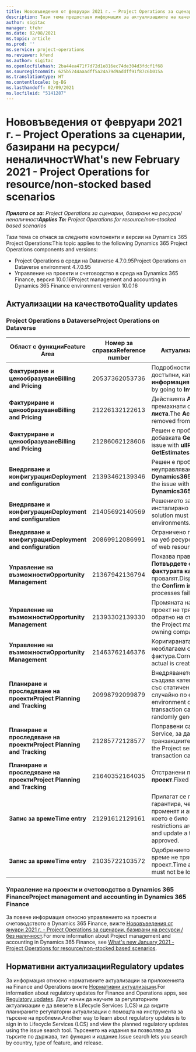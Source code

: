 ```yaml
---
title: Нововъведения от февруари 2021 г. – Project Operations за сценарии, базирани на ресурси/неналичност
description: Тази тема предоставя информация за актуализациите на качеството, налични в изданието на Project Operations от февруари 2021 г. за сценарии, базирани на ресурси/неналичност.
author: sigitac
manager: tfehr
ms.date: 02/08/2021
ms.topic: article
ms.prod: ''
ms.service: project-operations
ms.reviewer: kfend
ms.author: sigitac
ms.openlocfilehash: 2ba44ea471f7d72d1e816ec74de304d3fdcf1f68
ms.sourcegitcommit: 625b5244aaadff5a24a79d9addff91f87c6b015a
ms.translationtype: HT
ms.contentlocale: bg-BG
ms.lasthandoff: 02/09/2021
ms.locfileid: "5141287"
---
```

# <a name="whats-new-february-2021---project-operations-for-resourcenon-stocked-based-scenarios"></a><span data-ttu-id="d0ab6-103">Нововъведения от февруари 2021 г. – Project Operations за сценарии, базирани на ресурси/неналичност</span><span class="sxs-lookup"><span data-stu-id="d0ab6-103">What's new February 2021 - Project Operations for resource/non-stocked based scenarios</span></span>

<span data-ttu-id="d0ab6-104">_**Прилага се за:** Project Operations за сценарии, базирани на ресурси/неналичност_</span><span class="sxs-lookup"><span data-stu-id="d0ab6-104">_**Applies To:** Project Operations for resource/non-stocked based scenarios_</span></span>

<span data-ttu-id="d0ab6-105">Тази тема се отнася за следните компоненти и версии на Dynamics 365 Project Operations:</span><span class="sxs-lookup"><span data-stu-id="d0ab6-105">This topic applies to the following Dynamics 365 Project Operations components and versions:</span></span>

- <span data-ttu-id="d0ab6-106">Project Operations в среди на Dataverse 4.7.0.95</span><span class="sxs-lookup"><span data-stu-id="d0ab6-106">Project Operations on Dataverse environment 4.7.0.95</span></span>
- <span data-ttu-id="d0ab6-107">Управление на проекти и счетоводство в среда на Dynamics 365 Finance, версия 10.0.16</span><span class="sxs-lookup"><span data-stu-id="d0ab6-107">Project management and accounting in Dynamics 365 Finance environment version 10.0.16</span></span> 

## <a name="quality-updates"></a><span data-ttu-id="d0ab6-108">Актуализации на качеството</span><span class="sxs-lookup"><span data-stu-id="d0ab6-108">Quality updates</span></span>

### <a name="project-operations-on-dataverse"></a><span data-ttu-id="d0ab6-109">Project Operations в Dataverse</span><span class="sxs-lookup"><span data-stu-id="d0ab6-109">Project Operations on Dataverse</span></span>

| <span data-ttu-id="d0ab6-110">**Област с функции**</span><span class="sxs-lookup"><span data-stu-id="d0ab6-110">**Feature Area**</span></span> | <span data-ttu-id="d0ab6-111">**Номер за справка**</span><span class="sxs-lookup"><span data-stu-id="d0ab6-111">**Reference number**</span></span> | <span data-ttu-id="d0ab6-112">**Актуализация на качеството**</span><span class="sxs-lookup"><span data-stu-id="d0ab6-112">**Quality update**</span></span> |
| --- | --- | --- |
| <span data-ttu-id="d0ab6-113">**Фактуриране и ценообразуване**</span><span class="sxs-lookup"><span data-stu-id="d0ab6-113">**Billing and Pricing**</span></span> | <span data-ttu-id="d0ab6-114">2053736</span><span class="sxs-lookup"><span data-stu-id="d0ab6-114">2053736</span></span> | <span data-ttu-id="d0ab6-115">Подробностите за реда за фактури вече са достъпни, като отидете на **Фактура** > **Свързана информация**.</span><span class="sxs-lookup"><span data-stu-id="d0ab6-115">Invoice line details are now accessible by going to **Invoice** > **Related information**.</span></span> |
| <span data-ttu-id="d0ab6-116">**Фактуриране и ценообразуване**</span><span class="sxs-lookup"><span data-stu-id="d0ab6-116">**Billing and Pricing**</span></span> | <span data-ttu-id="d0ab6-117">2122613</span><span class="sxs-lookup"><span data-stu-id="d0ab6-117">2122613</span></span> | <span data-ttu-id="d0ab6-118">Действията **Активиране** и **Дезактивиране** бяха премахнати от обектите на асоциация **Ценова листа**.</span><span class="sxs-lookup"><span data-stu-id="d0ab6-118">The **Activate** and **Deactivate** actions were removed from the **Price List** association entities.</span></span> |
| <span data-ttu-id="d0ab6-119">**Фактуриране и ценообразуване**</span><span class="sxs-lookup"><span data-stu-id="d0ab6-119">**Billing and Pricing**</span></span> | <span data-ttu-id="d0ab6-120">2128606</span><span class="sxs-lookup"><span data-stu-id="d0ab6-120">2128606</span></span> | <span data-ttu-id="d0ab6-121">Решен е проблемът с **ullReferenceException** в добавката **GetEstimatesForProject**.</span><span class="sxs-lookup"><span data-stu-id="d0ab6-121">Resolved the issue with **ullReferenceException** in the **GetEstimatesForProject** plug-in.</span></span> |
| <span data-ttu-id="d0ab6-122">**Внедряване и конфигурация**</span><span class="sxs-lookup"><span data-stu-id="d0ab6-122">**Deployment and configuration**</span></span> | <span data-ttu-id="d0ab6-123">2139346</span><span class="sxs-lookup"><span data-stu-id="d0ab6-123">2139346</span></span> | <span data-ttu-id="d0ab6-124">Решен е проблемът с импортирането на неуправлявано решение **Dynamics365ProjectOperationsDualWrite**.</span><span class="sxs-lookup"><span data-stu-id="d0ab6-124">Resolved the issue with importing unmanaged **Dynamics365ProjectOperationsDualWrite** solution.</span></span> |
| <span data-ttu-id="d0ab6-125">**Внедряване и конфигурация**</span><span class="sxs-lookup"><span data-stu-id="d0ab6-125">**Deployment and configuration**</span></span> | <span data-ttu-id="d0ab6-126">2140569</span><span class="sxs-lookup"><span data-stu-id="d0ab6-126">2140569</span></span> | <span data-ttu-id="d0ab6-127">Решението за проект не трябва да бъде инсталирано в среди на Dataverse Teams.</span><span class="sxs-lookup"><span data-stu-id="d0ab6-127">Project solution must not be installed in the Dataverse Teams environments.</span></span> |
| <span data-ttu-id="d0ab6-128">**Внедряване и конфигурация**</span><span class="sxs-lookup"><span data-stu-id="d0ab6-128">**Deployment and configuration**</span></span> | <span data-ttu-id="d0ab6-129">2086991</span><span class="sxs-lookup"><span data-stu-id="d0ab6-129">2086991</span></span> | <span data-ttu-id="d0ab6-130">Ограничено персонализиране на локализирането на уеб ресурси.</span><span class="sxs-lookup"><span data-stu-id="d0ab6-130">Restricted customizing localization of web resources.</span></span> |
| <span data-ttu-id="d0ab6-131">**Управление на възможности**</span><span class="sxs-lookup"><span data-stu-id="d0ab6-131">**Opportunity Management**</span></span> | <span data-ttu-id="d0ab6-132">2136794</span><span class="sxs-lookup"><span data-stu-id="d0ab6-132">2136794</span></span> | <span data-ttu-id="d0ab6-133">Показва правилното съобщение за грешка, когато **Потвърдете фактурата** или **Маркирайте фактурата като платена** процесите се провалят.</span><span class="sxs-lookup"><span data-stu-id="d0ab6-133">Display the correct error message when the **Confirm invoice** or **Mark invoice as paid** processes fail.</span></span> |
| <span data-ttu-id="d0ab6-134">**Управление на възможности**</span><span class="sxs-lookup"><span data-stu-id="d0ab6-134">**Opportunity Management**</span></span> | <span data-ttu-id="d0ab6-135">2139330</span><span class="sxs-lookup"><span data-stu-id="d0ab6-135">2139330</span></span> | <span data-ttu-id="d0ab6-136">Промяната на мениджъра на проекта в даден проект не трябва да връща собствената компания обратно на стойността по подразбиране.</span><span class="sxs-lookup"><span data-stu-id="d0ab6-136">Changing the Project manager on a project must not reset the owning company back to the default value.</span></span> |
| <span data-ttu-id="d0ab6-137">**Управление на възможности**</span><span class="sxs-lookup"><span data-stu-id="d0ab6-137">**Opportunity Management**</span></span> | <span data-ttu-id="d0ab6-138">2146376</span><span class="sxs-lookup"><span data-stu-id="d0ab6-138">2146376</span></span> | <span data-ttu-id="d0ab6-139">Коригираната сума на данъка в действително необлагаем се създава от потвърждение на фактура.</span><span class="sxs-lookup"><span data-stu-id="d0ab6-139">Corrected tax amount in a non-chargeable actual is created from invoice confirmation.</span></span> |
| <span data-ttu-id="d0ab6-140">**Планиране и проследяване на проекти**</span><span class="sxs-lookup"><span data-stu-id="d0ab6-140">**Project Planning and Tracking**</span></span> | <span data-ttu-id="d0ab6-141">2099879</span><span class="sxs-lookup"><span data-stu-id="d0ab6-141">2099879</span></span> | <span data-ttu-id="d0ab6-142">Внедряването на среда на Dataverse трябва да създава категория транзакции по подразбиране със статичен идентификатор и да не генерира случайно по една за среда.</span><span class="sxs-lookup"><span data-stu-id="d0ab6-142">The Dataverse environment deployment must create a default transaction category with a static ID and not randomly generate one per environment.</span></span> |
| <span data-ttu-id="d0ab6-143">**Планиране и проследяване на проекти**</span><span class="sxs-lookup"><span data-stu-id="d0ab6-143">**Project Planning and Tracking**</span></span> | <span data-ttu-id="d0ab6-144">2128577</span><span class="sxs-lookup"><span data-stu-id="d0ab6-144">2128577</span></span> | <span data-ttu-id="d0ab6-145">Поправени са правата на потребителя на Project Service, за да актуализира категорията на транзакциите при присвояване на ресурс.</span><span class="sxs-lookup"><span data-stu-id="d0ab6-145">Fixed the Project service user privileges to update the transaction category on a resource assignment.</span></span> |
| <span data-ttu-id="d0ab6-146">**Планиране и проследяване на проекти**</span><span class="sxs-lookup"><span data-stu-id="d0ab6-146">**Project Planning and Tracking**</span></span> | <span data-ttu-id="d0ab6-147">2164035</span><span class="sxs-lookup"><span data-stu-id="d0ab6-147">2164035</span></span> | <span data-ttu-id="d0ab6-148">Отстранени проблеми с функцията **Копиране на проект**.</span><span class="sxs-lookup"><span data-stu-id="d0ab6-148">Fixed issues with the **Copy Project** function.</span></span> |
| <span data-ttu-id="d0ab6-149">**Запис за време**</span><span class="sxs-lookup"><span data-stu-id="d0ab6-149">**Time entry**</span></span> | <span data-ttu-id="d0ab6-150">2129161</span><span class="sxs-lookup"><span data-stu-id="d0ab6-150">2129161</span></span> | <span data-ttu-id="d0ab6-151">Прилагат се по-строги ограничения, за да се гарантира, че потребителите не могат да променят и актуализират въведеното време, което е било изпратено или одобрено.</span><span class="sxs-lookup"><span data-stu-id="d0ab6-151">Tighter restrictions are applied to ensure users can't change and update a time entry that has been submitted or approved.</span></span> |
| <span data-ttu-id="d0ab6-152">**Запис за време**</span><span class="sxs-lookup"><span data-stu-id="d0ab6-152">**Time entry**</span></span> | <span data-ttu-id="d0ab6-153">2103572</span><span class="sxs-lookup"><span data-stu-id="d0ab6-153">2103572</span></span> | <span data-ttu-id="d0ab6-154">Одобрението на времето за непроектни записи за време не трябва да търси ролята на одобряващ проект.</span><span class="sxs-lookup"><span data-stu-id="d0ab6-154">Time approval for non-project time entries must not be looking for project approver role.</span></span> |

### <a name="project-management-and-accounting-in-dynamics-365-finance"></a><span data-ttu-id="d0ab6-155">Управление на проекти и счетоводство в Dynamics 365 Finance</span><span class="sxs-lookup"><span data-stu-id="d0ab6-155">Project management and accounting in Dynamics 365 Finance</span></span> 

<span data-ttu-id="d0ab6-156">За повече информация относно управлението на проекти и счетоводството в Dynamics 365 Finance, вижте [Нововъведения от януари 2021 г. - Project Operations за сценарии, базирани на ресурси / без наличност](whats-new-jan-2021-resource-based.md).</span><span class="sxs-lookup"><span data-stu-id="d0ab6-156">For more information about Project management and accounting in Dynamics 365 Finance, see [What's new January 2021 - Project Operations for resource/non-stocked based scenarios](whats-new-jan-2021-resource-based.md).</span></span>


## <a name="regulatory-updates"></a><span data-ttu-id="d0ab6-157">Нормативни актуализации</span><span class="sxs-lookup"><span data-stu-id="d0ab6-157">Regulatory updates</span></span>

<span data-ttu-id="d0ab6-158">За информация относно нормативните актуализации за приложенията на Finance and Operations вижте [Нормативни актуализации](https://docs.microsoft.com/dynamics365/finance/localizations/regulatory-updates).</span><span class="sxs-lookup"><span data-stu-id="d0ab6-158">For information about regulatory updates for Finance and Operations apps, see [Regulatory updates](https://docs.microsoft.com/dynamics365/finance/localizations/regulatory-updates).</span></span> <span data-ttu-id="d0ab6-159">Друг начин да научите за регулаторните актуализации е да влезете в Lifecycle Services (LCS) и да видите планираните регулаторни актуализации с помощта на инструмента за търсене на проблеми.</span><span class="sxs-lookup"><span data-stu-id="d0ab6-159">Another way to learn about regulatory updates is to sign in to Lifecycle Services (LCS) and view the planned regulatory updates using the issue search tool.</span></span> <span data-ttu-id="d0ab6-160">Търсенето на издания ви позволява да търсите по държава, тип функция и издание.</span><span class="sxs-lookup"><span data-stu-id="d0ab6-160">Issue search lets you search by country, type of feature, and release.</span></span>
